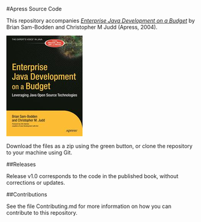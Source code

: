 #Apress Source Code

This repository accompanies [*Enterprise Java Development on a Budget*](http://www.apress.com/9781590591253) by Brian Sam-Bodden and Christopher M Judd (Apress, 2004).

![Cover image](9781590591253.jpg)

Download the files as a zip using the green button, or clone the repository to your machine using Git.

##Releases

Release v1.0 corresponds to the code in the published book, without corrections or updates.

##Contributions

See the file Contributing.md for more information on how you can contribute to this repository.
